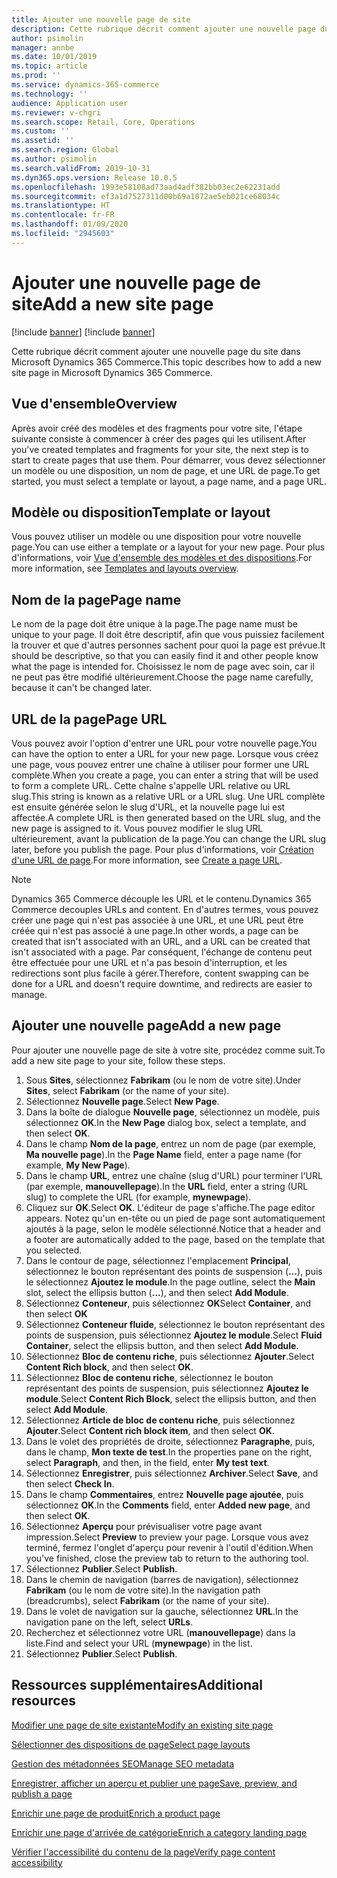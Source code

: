 ```yaml
---
title: Ajouter une nouvelle page de site
description: Cette rubrique décrit comment ajouter une nouvelle page du site dans Microsoft Dynamics 365 Commerce.
author: psimolin
manager: annbe
ms.date: 10/01/2019
ms.topic: article
ms.prod: ''
ms.service: dynamics-365-commerce
ms.technology: ''
audience: Application user
ms.reviewer: v-chgri
ms.search.scope: Retail, Core, Operations
ms.custom: ''
ms.assetid: ''
ms.search.region: Global
ms.author: psimolin
ms.search.validFrom: 2019-10-31
ms.dyn365.ops.version: Release 10.0.5
ms.openlocfilehash: 1993e58108ad73aad4adf382bb03ec2e62231add
ms.sourcegitcommit: ef3a1d7527311d00b69a1072ae5eb021ce68034c
ms.translationtype: HT
ms.contentlocale: fr-FR
ms.lasthandoff: 01/09/2020
ms.locfileid: "2945603"
---
```

# <a name="add-a-new-site-page"></a><span data-ttu-id="6cc01-103">Ajouter une nouvelle page de site</span><span class="sxs-lookup"><span data-stu-id="6cc01-103">Add a new site page</span></span>

[!include [banner](includes/preview-banner.md)]
[!include [banner](includes/banner.md)]

<span data-ttu-id="6cc01-104">Cette rubrique décrit comment ajouter une nouvelle page du site dans Microsoft Dynamics 365 Commerce.</span><span class="sxs-lookup"><span data-stu-id="6cc01-104">This topic describes how to add a new site page in Microsoft Dynamics 365 Commerce.</span></span>

## <a name="overview"></a><span data-ttu-id="6cc01-105">Vue d'ensemble</span><span class="sxs-lookup"><span data-stu-id="6cc01-105">Overview</span></span>

<span data-ttu-id="6cc01-106">Après avoir créé des modèles et des fragments pour votre site, l'étape suivante consiste à commencer à créer des pages qui les utilisent.</span><span class="sxs-lookup"><span data-stu-id="6cc01-106">After you've created templates and fragments for your site, the next step is to start to create pages that use them.</span></span> <span data-ttu-id="6cc01-107">Pour démarrer, vous devez sélectionner un modèle ou une disposition, un nom de page, et une URL de page.</span><span class="sxs-lookup"><span data-stu-id="6cc01-107">To get started, you must select a template or layout, a page name, and a page URL.</span></span>

## <a name="template-or-layout"></a><span data-ttu-id="6cc01-108">Modèle ou disposition</span><span class="sxs-lookup"><span data-stu-id="6cc01-108">Template or layout</span></span>

<span data-ttu-id="6cc01-109">Vous pouvez utiliser un modèle ou une disposition pour votre nouvelle page.</span><span class="sxs-lookup"><span data-stu-id="6cc01-109">You can use either a template or a layout for your new page.</span></span> <span data-ttu-id="6cc01-110">Pour plus d'informations, voir [Vue d'ensemble des modèles et des dispositions](templates-layouts-overview.md).</span><span class="sxs-lookup"><span data-stu-id="6cc01-110">For more information, see [Templates and layouts overview](templates-layouts-overview.md).</span></span>

## <a name="page-name"></a><span data-ttu-id="6cc01-111">Nom de la page</span><span class="sxs-lookup"><span data-stu-id="6cc01-111">Page name</span></span>

<span data-ttu-id="6cc01-112">Le nom de la page doit être unique à la page.</span><span class="sxs-lookup"><span data-stu-id="6cc01-112">The page name must be unique to your page.</span></span> <span data-ttu-id="6cc01-113">Il doit être descriptif, afin que vous puissiez facilement la trouver et que d'autres personnes sachent pour quoi la page est prévue.</span><span class="sxs-lookup"><span data-stu-id="6cc01-113">It should be descriptive, so that you can easily find it and other people know what the page is intended for.</span></span> <span data-ttu-id="6cc01-114">Choisissez le nom de page avec soin, car il ne peut pas être modifié ultérieurement.</span><span class="sxs-lookup"><span data-stu-id="6cc01-114">Choose the page name carefully, because it can't be changed later.</span></span>

## <a name="page-url"></a><span data-ttu-id="6cc01-115">URL de la page</span><span class="sxs-lookup"><span data-stu-id="6cc01-115">Page URL</span></span>

<span data-ttu-id="6cc01-116">Vous pouvez avoir l'option d'entrer une URL pour votre nouvelle page.</span><span class="sxs-lookup"><span data-stu-id="6cc01-116">You can have the option to enter a URL for your new page.</span></span> <span data-ttu-id="6cc01-117">Lorsque vous créez une page, vous pouvez entrer une chaîne à utiliser pour former une URL complète.</span><span class="sxs-lookup"><span data-stu-id="6cc01-117">When you create a page, you can enter a string that will be used to form a complete URL.</span></span> <span data-ttu-id="6cc01-118">Cette chaîne s'appelle URL relative ou URL slug.</span><span class="sxs-lookup"><span data-stu-id="6cc01-118">This string is known as a relative URL or a URL slug.</span></span> <span data-ttu-id="6cc01-119">Une URL complète est ensuite générée selon le slug d'URL, et la nouvelle page lui est affectée.</span><span class="sxs-lookup"><span data-stu-id="6cc01-119">A complete URL is then generated based on the URL slug, and the new page is assigned to it.</span></span> <span data-ttu-id="6cc01-120">Vous pouvez modifier le slug URL ultérieurement, avant la publication de la page.</span><span class="sxs-lookup"><span data-stu-id="6cc01-120">You can change the URL slug later, before you publish the page.</span></span> <span data-ttu-id="6cc01-121">Pour plus d'informations, voir [Création d'une URL de page](create-page-URL.md).</span><span class="sxs-lookup"><span data-stu-id="6cc01-121">For more information, see [Create a page URL](create-page-URL.md).</span></span>

> [!NOTE]
> <span data-ttu-id="6cc01-122">Dynamics 365 Commerce découple les URL et le contenu.</span><span class="sxs-lookup"><span data-stu-id="6cc01-122">Dynamics 365 Commerce decouples URLs and content.</span></span> <span data-ttu-id="6cc01-123">En d'autres termes, vous pouvez créer une page qui n'est pas associée à une URL, et une URL peut être créée qui n'est pas associé à une page.</span><span class="sxs-lookup"><span data-stu-id="6cc01-123">In other words, a page can be created that isn't associated with an URL, and a URL can be created that isn't associated with a page.</span></span> <span data-ttu-id="6cc01-124">Par conséquent, l'échange de contenu peut être effectuée pour une URL et n'a pas besoin d'interruption, et les redirections sont plus facile à gérer.</span><span class="sxs-lookup"><span data-stu-id="6cc01-124">Therefore, content swapping can be done for a URL and doesn't require downtime, and redirects are easier to manage.</span></span>

## <a name="add-a-new-page"></a><span data-ttu-id="6cc01-125">Ajouter une nouvelle page</span><span class="sxs-lookup"><span data-stu-id="6cc01-125">Add a new page</span></span>

<span data-ttu-id="6cc01-126">Pour ajouter une nouvelle page de site à votre site, procédez comme suit.</span><span class="sxs-lookup"><span data-stu-id="6cc01-126">To add a new site page to your site, follow these steps.</span></span>

1. <span data-ttu-id="6cc01-127">Sous **Sites**, sélectionnez **Fabrikam** (ou le nom de votre site).</span><span class="sxs-lookup"><span data-stu-id="6cc01-127">Under **Sites**, select **Fabrikam** (or the name of your site).</span></span>
1. <span data-ttu-id="6cc01-128">Sélectionnez **Nouvelle page**.</span><span class="sxs-lookup"><span data-stu-id="6cc01-128">Select **New Page**.</span></span>
1. <span data-ttu-id="6cc01-129">Dans la boîte de dialogue **Nouvelle page**, sélectionnez un modèle, puis sélectionnez **OK**.</span><span class="sxs-lookup"><span data-stu-id="6cc01-129">In the **New Page** dialog box, select a template, and then select **OK**.</span></span>
1. <span data-ttu-id="6cc01-130">Dans le champ **Nom de la page**, entrez un nom de page (par exemple, **Ma nouvelle page**).</span><span class="sxs-lookup"><span data-stu-id="6cc01-130">In the **Page Name** field, enter a page name (for example, **My New Page**).</span></span>
1. <span data-ttu-id="6cc01-131">Dans le champ **URL**, entrez une chaîne (slug d'URL) pour terminer l'URL (par exemple, **manouvellepage**).</span><span class="sxs-lookup"><span data-stu-id="6cc01-131">In the **URL** field, enter a string (URL slug) to complete the URL (for example, **mynewpage**).</span></span>
1. <span data-ttu-id="6cc01-132">Cliquez sur **OK**.</span><span class="sxs-lookup"><span data-stu-id="6cc01-132">Select **OK**.</span></span> <span data-ttu-id="6cc01-133">L'éditeur de page s'affiche.</span><span class="sxs-lookup"><span data-stu-id="6cc01-133">The page editor appears.</span></span> <span data-ttu-id="6cc01-134">Notez qu'un en-tête ou un pied de page sont automatiquement ajoutés à la page, selon le modèle sélectionné.</span><span class="sxs-lookup"><span data-stu-id="6cc01-134">Notice that a header and a footer are automatically added to the page, based on the template that you selected.</span></span>
1. <span data-ttu-id="6cc01-135">Dans le contour de page, sélectionnez l'emplacement **Principal**, sélectionnez le bouton représentant des points de suspension (**...**), puis le sélectionnez **Ajoutez le module**.</span><span class="sxs-lookup"><span data-stu-id="6cc01-135">In the page outline, select the **Main** slot, select the ellipsis button (**...**), and then select **Add Module**.</span></span>
1. <span data-ttu-id="6cc01-136">Sélectionnez **Conteneur**, puis sélectionnez **OK**</span><span class="sxs-lookup"><span data-stu-id="6cc01-136">Select **Container**, and then select **OK**</span></span>
1. <span data-ttu-id="6cc01-137">Sélectionnez **Conteneur fluide**, sélectionnez le bouton représentant des points de suspension, puis sélectionnez **Ajoutez le module**.</span><span class="sxs-lookup"><span data-stu-id="6cc01-137">Select **Fluid Container**, select the ellipsis button, and then select **Add Module**.</span></span>
1. <span data-ttu-id="6cc01-138">Sélectionnez **Bloc de contenu riche**, puis sélectionnez **Ajouter**.</span><span class="sxs-lookup"><span data-stu-id="6cc01-138">Select **Content Rich block**, and then select **OK**.</span></span>
1. <span data-ttu-id="6cc01-139">Sélectionnez **Bloc de contenu riche**, sélectionnez le bouton représentant des points de suspension, puis sélectionnez **Ajoutez le module**.</span><span class="sxs-lookup"><span data-stu-id="6cc01-139">Select **Content Rich Block**, select the ellipsis button, and then select **Add Module**.</span></span>
1. <span data-ttu-id="6cc01-140">Sélectionnez **Article de bloc de contenu riche**, puis sélectionnez **Ajouter**.</span><span class="sxs-lookup"><span data-stu-id="6cc01-140">Select **Content rich block item**, and then select **OK**.</span></span>
1. <span data-ttu-id="6cc01-141">Dans le volet des propriétés de droite, sélectionnez **Paragraphe**, puis, dans le champ, **Mon texte de test**.</span><span class="sxs-lookup"><span data-stu-id="6cc01-141">In the properties pane on the right, select **Paragraph**, and then, in the field, enter **My test text**.</span></span>
1. <span data-ttu-id="6cc01-142">Sélectionnez **Enregistrer**, puis sélectionnez **Archiver**.</span><span class="sxs-lookup"><span data-stu-id="6cc01-142">Select **Save**, and then select **Check In**.</span></span>
1. <span data-ttu-id="6cc01-143">Dans le champ **Commentaires**, entrez **Nouvelle page ajoutée**, puis sélectionnez **OK**.</span><span class="sxs-lookup"><span data-stu-id="6cc01-143">In the **Comments** field, enter **Added new page**, and then select **OK**.</span></span>
1. <span data-ttu-id="6cc01-144">Sélectionnez **Aperçu** pour prévisualiser votre page avant impression.</span><span class="sxs-lookup"><span data-stu-id="6cc01-144">Select **Preview** to preview your page.</span></span> <span data-ttu-id="6cc01-145">Lorsque vous avez terminé, fermez l'onglet d'aperçu pour revenir à l'outil d'édition.</span><span class="sxs-lookup"><span data-stu-id="6cc01-145">When you've finished, close the preview tab to return to the authoring tool.</span></span>
1. <span data-ttu-id="6cc01-146">Sélectionnez **Publier**.</span><span class="sxs-lookup"><span data-stu-id="6cc01-146">Select **Publish**.</span></span>
1. <span data-ttu-id="6cc01-147">Dans le chemin de navigation (barres de navigation), sélectionnez **Fabrikam** (ou le nom de votre site).</span><span class="sxs-lookup"><span data-stu-id="6cc01-147">In the navigation path (breadcrumbs), select **Fabrikam** (or the name of your site).</span></span>
1. <span data-ttu-id="6cc01-148">Dans le volet de navigation sur la gauche, sélectionnez **URL**.</span><span class="sxs-lookup"><span data-stu-id="6cc01-148">In the navigation pane on the left, select **URLs**.</span></span>
1. <span data-ttu-id="6cc01-149">Recherchez et sélectionnez votre URL (**manouvellepage**) dans la liste.</span><span class="sxs-lookup"><span data-stu-id="6cc01-149">Find and select your URL (**mynewpage**) in the list.</span></span>
1. <span data-ttu-id="6cc01-150">Sélectionnez **Publier**.</span><span class="sxs-lookup"><span data-stu-id="6cc01-150">Select **Publish**.</span></span>

## <a name="additional-resources"></a><span data-ttu-id="6cc01-151">Ressources supplémentaires</span><span class="sxs-lookup"><span data-stu-id="6cc01-151">Additional resources</span></span>

[<span data-ttu-id="6cc01-152">Modifier une page de site existante</span><span class="sxs-lookup"><span data-stu-id="6cc01-152">Modify an existing site page</span></span>](modify-existing-page.md)

[<span data-ttu-id="6cc01-153">Sélectionner des dispositions de page</span><span class="sxs-lookup"><span data-stu-id="6cc01-153">Select page layouts</span></span>](select-page-layouts.md)

[<span data-ttu-id="6cc01-154">Gestion des métadonnées SEO</span><span class="sxs-lookup"><span data-stu-id="6cc01-154">Manage SEO metadata</span></span>](manage-seo-metadata.md)

[<span data-ttu-id="6cc01-155">Enregistrer, afficher un aperçu et publier une page</span><span class="sxs-lookup"><span data-stu-id="6cc01-155">Save, preview, and publish a page</span></span>](save-preview-publish-page.md)

[<span data-ttu-id="6cc01-156">Enrichir une page de produit</span><span class="sxs-lookup"><span data-stu-id="6cc01-156">Enrich a product page</span></span>](enrich-product-page.md)

[<span data-ttu-id="6cc01-157">Enrichir une page d'arrivée de catégorie</span><span class="sxs-lookup"><span data-stu-id="6cc01-157">Enrich a category landing page</span></span>](enrich-category-page.md)

[<span data-ttu-id="6cc01-158">Vérifier l'accessibilité du contenu de la page</span><span class="sxs-lookup"><span data-stu-id="6cc01-158">Verify page content accessibility</span></span>](verify-accessibility.md)
